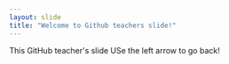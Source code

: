 ```yaml
---
layout: slide
title: "Welcome to Github teachers slide!"
---
```

This GitHub teacher's slide
USe the left arrow to go back!
